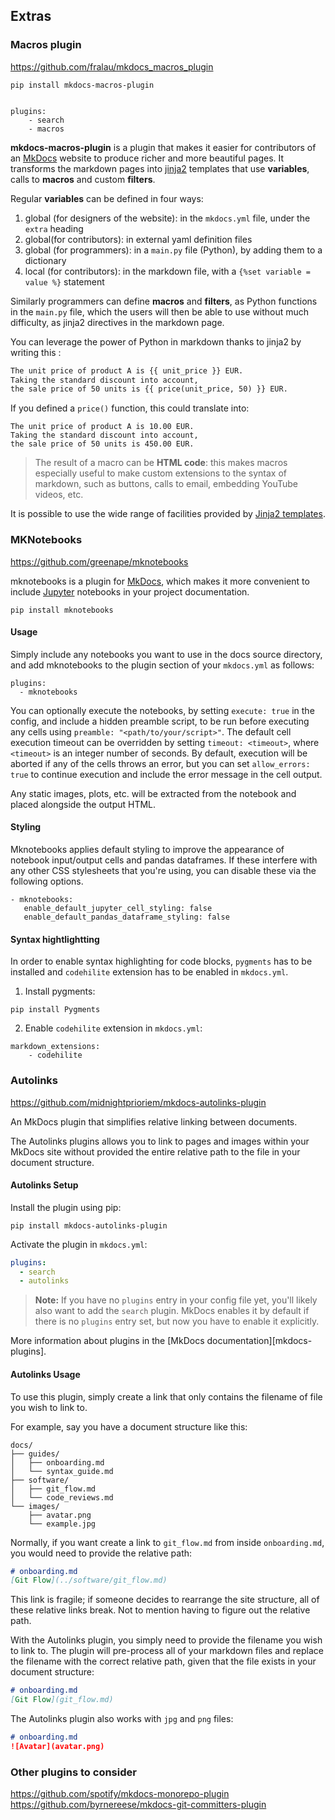 ## Extras

### Macros plugin

https://github.com/fralau/mkdocs_macros_plugin
```
pip install mkdocs-macros-plugin
```

```

plugins:
    - search
    - macros

```

**mkdocs-macros-plugin** is a plugin that makes it easier for contributors
of an [MkDocs](https://www.mkdocs.org/) website to produce richer and more beautiful pages. It transforms the markdown pages
into [jinja2](https://jinja.palletsprojects.com/en/2.10.x/) templates
that use **variables**, calls to **macros** and custom **filters**.

Regular **variables** can be defined in four ways:

  1. global (for designers of the website): in the `mkdocs.yml` file,
    under the `extra` heading
  1. global(for contributors): in external yaml definition files
  1. global (for programmers): in a `main.py` file (Python),
    by adding them to a dictionary
  1. local (for contributors): in the markdown file, with a `{%set variable = value %}`
 statement


Similarly programmers can define **macros** and **filters**,
as Python functions in the `main.py` file, which the users will then be able to
use without much difficulty, as jinja2 directives in the markdown page.

You can leverage the power of Python in markdown thanks to jinja2
by writing this :

```markdown
The unit price of product A is {{ unit_price }} EUR.
Taking the standard discount into account,
the sale price of 50 units is {{ price(unit_price, 50) }} EUR.
```

If you defined a `price()` function, this could translate into:

```
The unit price of product A is 10.00 EUR.
Taking the standard discount into account,
the sale price of 50 units is 450.00 EUR.
```

> The result of a macro can be **HTML code**:
this makes macros especially useful
to make custom extensions to the syntax of markdown, such as buttons,
calls to email, embedding YouTube videos, etc.

It is possible to use the wide range of facilities provided by
[Jinja2 templates](http://jinja.pocoo.org/docs/2.10/templates/).

### MKNotebooks

https://github.com/greenape/mknotebooks

mknotebooks is a plugin for [MkDocs](https://mkdocs.org), which makes it more convenient to include [Jupyter](https://jupyter.org) notebooks in your project documentation.

```
pip install mknotebooks
```

#### Usage

Simply include any notebooks you want to use in the docs source directory, and add mknotebooks to the plugin section of your `mkdocs.yml` as follows:

```
plugins:
  - mknotebooks
```

You can optionally execute the notebooks, by setting `execute: true` in the config, and include a hidden preamble script, to be run before executing any cells using `preamble: "<path/to/your/script>"`. The default cell execution timeout can be overridden by setting `timeout: <timeout>`, where `<timeout>` is an integer number of seconds.
By default, execution will be aborted if any of the cells throws an error, but you can set `allow_errors: true` to continue execution and include the error message in the cell output.

Any static images, plots, etc. will be extracted from the notebook and placed alongside the output HTML.

#### Styling

Mknotebooks applies default styling to improve the appearance of notebook input/output cells and pandas dataframes. If these interfere with any other CSS stylesheets that you're using, you can disable these via the following options.
```
- mknotebooks:
   enable_default_jupyter_cell_styling: false
   enable_default_pandas_dataframe_styling: false
```

#### Syntax hightlightting

In order to enable syntax highlighting for code blocks, `pygments` has to be installed and `codehilite` extension has to be enabled in `mkdocs.yml`.

1. Install pygments:

```
pip install Pygments
```

2. Enable `codehilite` extension in `mkdocs.yml`:

```
markdown_extensions:
    - codehilite
```


### Autolinks

https://github.com/midnightprioriem/mkdocs-autolinks-plugin


An MkDocs plugin that simplifies relative linking between documents.

The Autolinks plugins allows you to link to pages and images within your MkDocs site without provided the entire relative path to the file in your document structure.

#### Autolinks Setup 

Install the plugin using pip:

`pip install mkdocs-autolinks-plugin`

Activate the plugin in `mkdocs.yml`:
```yaml
plugins:
  - search
  - autolinks 
```

> **Note:** If you have no `plugins` entry in your config file yet, you'll likely also want to add the `search` plugin. MkDocs enables it by default if there is no `plugins` entry set, but now you have to enable it explicitly.

More information about plugins in the [MkDocs documentation][mkdocs-plugins].


#### Autolinks Usage

To use this plugin, simply create a link that only contains the filename of file you wish to link to.

For example, say you have a document structure like this:

```
docs/
├── guides/
│   ├── onboarding.md
│   └── syntax_guide.md
├── software/
│   ├── git_flow.md
│   └── code_reviews.md
└── images/
    ├── avatar.png
    └── example.jpg
```

Normally, if you want create a link to `git_flow.md` from inside `onboarding.md`, you would need to provide the relative path:

```markdown
# onboarding.md
[Git Flow](../software/git_flow.md)
```

This link is fragile; if someone decides to rearrange the site structure, all of these relative links break. Not to mention having to figure out the relative path.

With the Autolinks plugin, you simply need to provide the filename you wish to link to. The plugin will pre-process all of your markdown files and replace the filename with the correct relative path, given that the file exists in your document structure:

```markdown
# onboarding.md
[Git Flow](git_flow.md)
```

The Autolinks plugin also works with `jpg` and `png` files:

```markdown
# onboarding.md
![Avatar](avatar.png)
```


### Other plugins to consider

https://github.com/spotify/mkdocs-monorepo-plugin
https://github.com/byrnereese/mkdocs-git-committers-plugin
